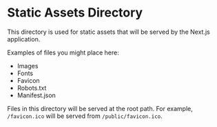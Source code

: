 # Static Assets Directory

This directory is used for static assets that will be served by the Next.js application.

Examples of files you might place here:
- Images
- Fonts
- Favicon
- Robots.txt
- Manifest.json

Files in this directory will be served at the root path. For example, `/favicon.ico` will be served from `/public/favicon.ico`.
